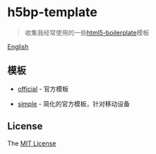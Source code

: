 # h5bp-template

> 收集我经常使用的一些[html5-boilerplate](https://github.com/h5bp/html5-boilerplate)模板

[English](https://github.com/lucyhx/h5bp-template/blob/master/README.md#readme)

## 模板

- [official](https://github.com/lucyhx/h5bp-template/tree/master/web/official) - 官方模板

- [simple](https://github.com/lucyhx/h5bp-template/tree/master/web/mobile) - 简化的官方模板，针对移动设备

## License

The [MIT License](https://github.com/lucyhx/h5bp-template/blob/master/LICENSE)
